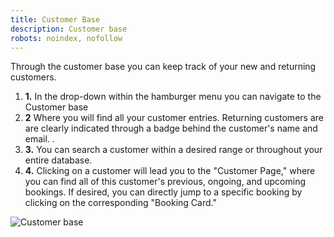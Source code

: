 ```yaml
---
title: Customer Base
description: Customer base
robots: noindex, nofollow
---
```


Through the customer base you can keep track of your new and returning customers.

1. **1.** In the drop-down within the hamburger menu you can navigate to the Customer base
2. **2** Where you will find all your customer entries. Returning customers are  are clearly indicated through a badge behind the customer's name and email. .
3. **3.** You can search a customer within a desired range or throughout your entire database.
4. **4.** Clicking on a customer will lead you to the "Customer Page," where you can find all of this customer's previous, ongoing, and upcoming bookings. If desired, you can directly jump to a specific booking by clicking on the corresponding "Booking Card."

![Customer base](/images/Customer_base.png) 





